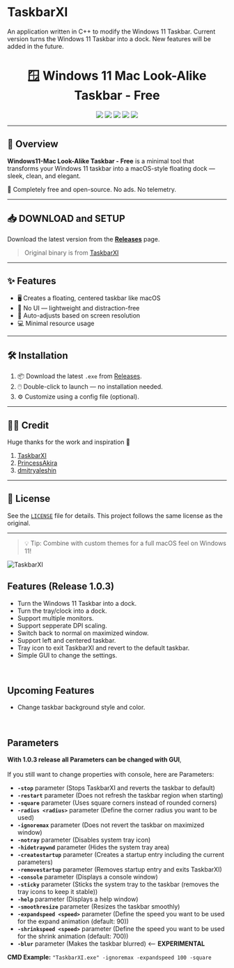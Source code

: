 # TaskbarXI
An application written in C++ to modify the Windows 11 Taskbar. Current version turns the Windows 11 Taskbar into a dock. New features will be added in the future.  

<h1 align="center">🪟 Windows 11 Mac Look-Alike Taskbar - Free</h1>

<p align="center">
  <img src="https://img.shields.io/badge/100%25-Free-brightgreen" />
  <img src="https://img.shields.io/badge/Built%20with-%E2%9D%A4-red" />
  <img src="https://img.shields.io/badge/Inspired%20by-TaskbarXI-blue" />
  <img src="https://img.shields.io/github/stars/shariquetelco/windows11-mac-look-alike-taskbar-free?style=social" />
  <img src="https://img.shields.io/github/license/shariquetelco/windows11-mac-look-alike-taskbar-free" />
</p>

---

## 🧭 Overview

**Windows11-Mac Look-Alike Taskbar - Free** is a minimal tool that transforms your Windows 11 taskbar into a macOS-style floating dock — sleek, clean, and elegant.

🎉 Completely free and open-source. No ads. No telemetry.

---

## 📥 DOWNLOAD and SETUP

Download the latest version from the [**Releases**](https://github.com/shariquetelco/windows11-mac-look-alike-taskbar-free/releases) page.

> Original binary is from [TaskbarXI](https://github.com/ChrisAnd1998/TaskbarXI/releases)

---

## ✨ Features

- 🖥️ Creates a floating, centered taskbar like macOS
- 🧼 No UI — lightweight and distraction-free
- 🔄 Auto-adjusts based on screen resolution
- 💻 Minimal resource usage

---

## 🛠 Installation

1. 📦 Download the latest `.exe` from [Releases](https://github.com/shariquetelco/windows11-mac-look-alike-taskbar-free/releases).
2. 🖱️ Double-click to launch — no installation needed.
3. ⚙️ Customize using a config file (optional).

---

## 🧑‍💻 Credit

Huge thanks for the work and inspiration 🙌
1. [TaskbarXI](https://github.com/ChrisAnd1998/TaskbarXI)
2. [PrincessAkira](https://github.com/PrincessAkira)
3. [dmitryaleshin](https://github.com/dmitryaleshin)



---

## 📝 License

See the [`LICENSE`](LICENSE) file for details. This project follows the same license as the original.

---

> 💡 Tip: Combine with custom themes for a full macOS feel on Windows 11!


![TaskbarXI](https://user-images.githubusercontent.com/50437199/148023157-7d2c8a9d-cd82-499c-9a98-52d53625296a.png)




## **Features (Release 1.0.3)**
* Turn the Windows 11 Taskbar into a dock.  
* Turn the tray/clock into a dock.  
* Support multiple monitors.  
* Support sepperate DPI scaling. 
* Switch back to normal on maximized window.  
* Support left and centered taskbar.
* Tray icon to exit TaskbarXI and revert to the default taskbar.
* Simple GUI to change the settings.  

&nbsp;

## **Upcoming Features**
* Change taskbar background style and color.  

&nbsp;

## **Parameters**
**With 1.0.3 release all Parameters can be changed with GUI**,<br/><br/> 
If you still want to change properties with console, here are Parameters:
* **`-stop`** parameter (Stops TaskbarXI and reverts the taskbar to default)
* **`-restart`** parameter (Does not refresh the taskbar region when starting)
* **`-square`** parameter (Uses square corners instead of rounded corners)
* **`-radius <radius>`** parameter (Define the corner radius you want to be used)
* **`-ignoremax`** parameter (Does not revert the taskbar on maximized window)
* **`-notray`** parameter (Disables system tray icon)
* **`-hidetraywnd`** parameter (Hides the system tray area)
* **`-createstartup`** parameter (Creates a startup entry including the current parameters)
* **`-removestartup`** parameter (Removes startup entry and exits TaskbarXI)
* **`-console`** parameter (Displays a console window)
* **`-sticky`** parameter (Sticks the system tray to the taskbar (removes the tray icons to keep it stable))
* **`-help`** parameter (Displays a help window)
* **`-smoothresize`** parameter (Resizes the taskbar smoothly)
* **`-expandspeed <speed>`** parameter (Define the speed you want to be used for the expand animation (default: 90))
* **`-shrinkspeed <speed>`** parameter (Define the speed you want to be used for the shrink animation (default: 700))
* **`-blur`** parameter (Makes the taskbar blurred) <-- **EXPERIMENTAL**



  
**CMD Example:** `"TaskbarXI.exe" -ignoremax -expandspeed 100 -square`  